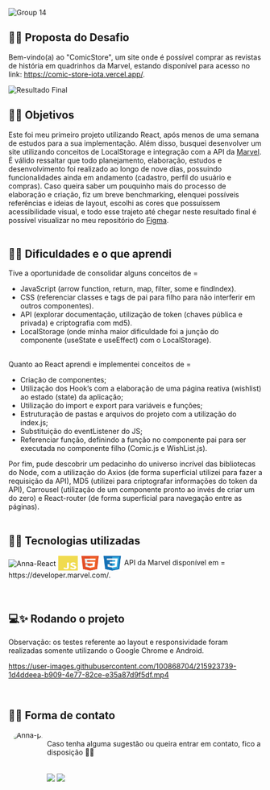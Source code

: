 ![Group 14](https://user-images.githubusercontent.com/100868704/215923042-a132d444-8a6a-4c88-af72-b7977765a747.png)

## 🚀✨ Proposta do Desafio
Bem-vindo(a) ao "ComicStore", um site onde é possível comprar as revistas de história em quadrinhos da Marvel, estando disponível para acesso no link: <https://comic-store-iota.vercel.app/>.

![Resultado Final](https://user-images.githubusercontent.com/100868704/215923051-effc0991-a0ad-4570-91a6-dce40028586c.png)

## 🎯✨ Objetivos
Este foi meu primeiro projeto utilizando React, após menos de uma semana de estudos para a sua implementação. Além disso, busquei desenvolver um site utilizando conceitos de LocalStorage e integração com a API da [Marvel](https://developer.marvel.com/).
É válido ressaltar que todo planejamento, elaboração, estudos e desenvolvimento foi realizado ao longo de nove dias, possuindo funcionalidades ainda em andamento (cadastro, perfil do usuário e compras).
Caso queira saber um pouquinho mais do processo de elaboração e criação, fiz um breve benchmarking, elenquei possíveis referências e ideias de layout, escolhi as cores que possuíssem acessibilidade visual, e todo esse trajeto até chegar neste resultado final é possível visualizar no meu repositório do [Figma](https://www.figma.com/file/qXdCWxg4vvZbXeTDEwGgNh/ComicStore?node-id=1%3A165&t=ByoANFmSj3zZQM6G-1).<br><br>

## 🧠✨ Dificuldades e o que aprendi
Tive a oportunidade de consolidar alguns conceitos de =
- JavaScript (arrow function, return, map, filter, some e findIndex).
- CSS (referenciar classes e tags de pai para filho para não interferir em outros componentes).
- API (explorar documentação, utilização de token (chaves pública e privada) e criptografia com md5).
- LocalStorage (onde minha maior dificuldade foi a junção do componente (useState e useEffect) com o LocalStorage). <br><br>

Quanto ao React aprendi e implementei conceitos de =
- Criação de componentes;
- Utilização dos Hook’s com a elaboração de uma página reativa (wishlist) ao estado (state) da aplicação;
- Utilização do import e export para variáveis e funções;
- Estruturação de pastas e arquivos do projeto com a utilização do index.js;
- Substituição do eventListener do JS;
- Referenciar função, definindo a função no componente pai para ser executada no componente filho (Comic.js e WishList.js).

Por fim, pude descobrir um pedacinho do universo incrível das bibliotecas do Node, com a utilização do Axios (de forma superficial utilizei para fazer a requisição da API), MD5 (utilizei para criptografar informações do token da API), Carrousel (utilização de um componente pronto ao invés de criar um do zero) e React-router (de forma superficial para navegação entre as páginas).<br><br>


## 🔧✨ Tecnologias utilizadas
<div style="display: inline_block">
  <img align="center" alt="Anna-React" height="30" width="40" src="https://camo.githubusercontent.com/48d099290b4cb2d7937bcd96e8497cf1845b54a810a6432c70cf944b60b40c77/68747470733a2f2f7261776769742e636f6d2f676f72616e67616a69632f72656163742d69636f6e732f6d61737465722f72656163742d69636f6e732e737667"> 
  <img align="center" alt="Anna-Js" height="30" width="40" src="https://raw.githubusercontent.com/devicons/devicon/master/icons/javascript/javascript-plain.svg">
  <img align="center" alt="Anna-HTML" height="30" width="40" src="https://raw.githubusercontent.com/devicons/devicon/master/icons/html5/html5-original.svg">
  <img align="center" alt="Anna-CSS" height="30" width="40" src="https://raw.githubusercontent.com/devicons/devicon/master/icons/css3/css3-original.svg">
  API da Marvel disponível em = https://developer.marvel.com/.
</div><br><br>

## 💻✨ Rodando o projeto
Observação: os testes referente ao layout e responsividade foram realizadas somente utilizando o Google Chrome e Android.<br>

https://user-images.githubusercontent.com/100868704/215923739-1d4ddeea-b909-4e77-82ce-e35a87d9f5df.mp4

<br>

## 🌺✨ Forma de contato
<div style="display: inline_block">
  <img align="left" alt="Anna-pic" height="150" style="border-radius:50px;" src="https://cdn.picrew.me/shareImg/org/202301/707090_N2E3YlxN.png"><br>
  Caso tenha alguma sugestão ou queira entrar em contato, fico a disposição 🥰💖
</div><br><br>
<div>
  <a href = "mailto:luizafistarol@gmail.com"><img src="https://img.shields.io/badge/Gmail-D14836?style=for-the-badge&logo=gmail&logoColor=white" target="_blank"></a>
  <a href="https://www.linkedin.com/in/anna-luiza-camargo-fistarol/" target="_blank"><img src="https://img.shields.io/badge/-LinkedIn-%230077B5?style=for-the-badge&logo=linkedin&logoColor=white" target="_blank"></a> 
</div>
